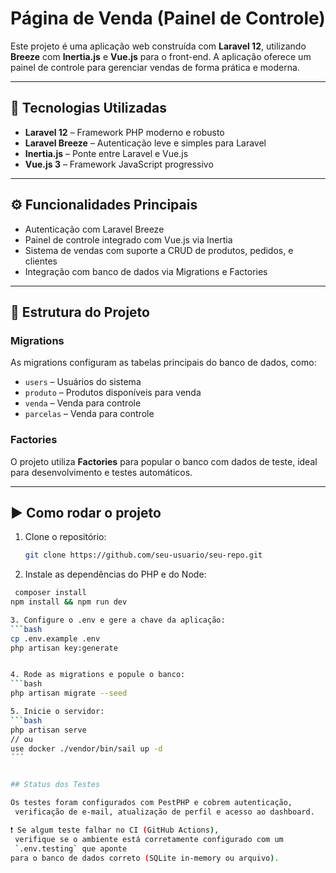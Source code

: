# Página de Venda (Painel de Controle)

Este projeto é uma aplicação web construída com **Laravel 12**, utilizando **Breeze** com **Inertia.js** e **Vue.js** para o front-end. A aplicação oferece um painel de controle para gerenciar vendas de forma prática e moderna.

---

## 🚀 Tecnologias Utilizadas

- **Laravel 12** – Framework PHP moderno e robusto
- **Laravel Breeze** – Autenticação leve e simples para Laravel
- **Inertia.js** – Ponte entre Laravel e Vue.js
- **Vue.js 3** – Framework JavaScript progressivo

---

## ⚙️ Funcionalidades Principais

- Autenticação com Laravel Breeze
- Painel de controle integrado com Vue.js via Inertia
- Sistema de vendas com suporte a CRUD de produtos, pedidos, e clientes
- Integração com banco de dados via Migrations e Factories

---

## 🧩 Estrutura do Projeto

### Migrations

As migrations configuram as tabelas principais do banco de dados, como:

- `users` – Usuários do sistema
- `produto` – Produtos disponíveis para venda
- `venda` – Venda para controle
- `parcelas` – Venda para controle

### Factories

O projeto utiliza **Factories** para popular o banco com dados de teste, ideal para desenvolvimento e testes automáticos.

---

## ▶️ Como rodar o projeto

1. Clone o repositório:
   ```bash
   git clone https://github.com/seu-usuario/seu-repo.git

2. Instale as dependências do PHP e do Node:
```bash
 composer install
npm install && npm run dev

3. Configure o .env e gere a chave da aplicação:
```bash
cp .env.example .env
php artisan key:generate


4. Rode as migrations e popule o banco: 
```bash
php artisan migrate --seed

5. Inicie o servidor:
```bash
php artisan serve
// ou 
use docker ./vendor/bin/sail up -d 
´´´


## Status dos Testes

Os testes foram configurados com PestPHP e cobrem autenticação,
 verificação de e-mail, atualização de perfil e acesso ao dashboard.

❗ Se algum teste falhar no CI (GitHub Actions),
 verifique se o ambiente está corretamente configurado com um
 `.env.testing` que aponte
para o banco de dados correto (SQLite in-memory ou arquivo).










